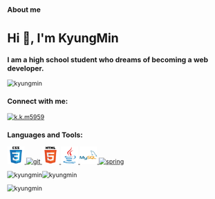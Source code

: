 ### About me

<h1 align="left">Hi 👋, I'm KyungMin</h1>
<h3 align="left">I am a high school student who dreams of becoming a web developer.</h3>

<p align="left"> <img src="https://komarev.com/ghpvc/?username=kyungmin&label=Profile%20views&color=0e75b6&style=flat" alt="kyungmin" /> </p>

<h3 align="left">Connect with me:</h3>
<p align="left">
<a href="https://instagram.com/k.k.m5959" target="blank"><img align="center" src="https://raw.githubusercontent.com/rahuldkjain/github-profile-readme-generator/master/src/images/icons/Social/instagram.svg" alt="k.k.m5959" height="30" width="40" /></a>
</p>

<h3 align="left">Languages and Tools:</h3>
<p align="left"> <a href="https://www.w3schools.com/css/" target="_blank" rel="noreferrer"> <img src="https://raw.githubusercontent.com/devicons/devicon/master/icons/css3/css3-original-wordmark.svg" alt="css3" width="40" height="40"/> </a> <a href="https://git-scm.com/" target="_blank" rel="noreferrer"> <img src="https://www.vectorlogo.zone/logos/git-scm/git-scm-icon.svg" alt="git" width="40" height="40"/> </a> <a href="https://www.w3.org/html/" target="_blank" rel="noreferrer"> <img src="https://raw.githubusercontent.com/devicons/devicon/master/icons/html5/html5-original-wordmark.svg" alt="html5" width="40" height="40"/> </a> <a href="https://www.java.com" target="_blank" rel="noreferrer"> <img src="https://raw.githubusercontent.com/devicons/devicon/master/icons/java/java-original.svg" alt="java" width="40" height="40"/> </a> <a href="https://www.mysql.com/" target="_blank" rel="noreferrer"> <img src="https://raw.githubusercontent.com/devicons/devicon/master/icons/mysql/mysql-original-wordmark.svg" alt="mysql" width="40" height="40"/> </a> <a href="https://spring.io/" target="_blank" rel="noreferrer"> <img src="https://www.vectorlogo.zone/logos/springio/springio-icon.svg" alt="spring" width="40" height="40"/> </a> </p>

<p><img align="left" src="https://github-readme-stats.vercel.app/api/top-langs?username=kyungmin&show_icons=true&locale=en&layout=compact" alt="kyungmin" /></p>

<p>&nbsp;<img align="left" src="https://github-readme-stats.vercel.app/api?username=kyungmin&show_icons=true&locale=en" alt="kyungmin" /></p>

<p><img align="left" src="https://github-readme-streak-stats.herokuapp.com/?user=kyungmin&" alt="kyungmin" /></p>
